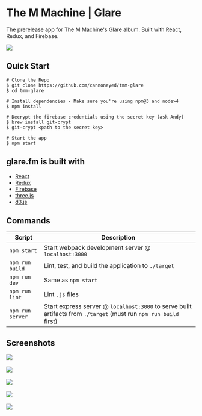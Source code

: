 # The M Machine | Glare
The prerelease app for The M Machine's Glare album.
Built with React, Redux, and Firebase.<br/>


![](/screenshots/glare-home.jpg)

Quick Start
-----------

```shell
# Clone the Repo
$ git clone https://github.com/cannoneyed/tmm-glare
$ cd tmm-glare

# Install dependencies - Make sure you're using npm@3 and node>4
$ npm install

# Decrypt the firebase credentials using the secret key (ask Andy)
$ brew install git-crypt
$ git-crypt <path to the secret key>

# Start the app
$ npm start

```

glare.fm is built with
-----

- [React](https://facebook.github.io/react/docs/getting-started.html)
- [Redux](http://redux.js.org/index.html)
- [Firebase](https://www.firebase.com/docs/web/guide/)
- [three.js](https://threejs.org/)
- [d3.js](https://d3js.org/)

Commands
--------

|Script|Description|
|---|---|
|`npm start`|Start webpack development server @ `localhost:3000`|
|`npm run build`|Lint, test, and build the application to `./target`|
|`npm run dev`|Same as `npm start`|
|`npm run lint`|Lint `.js` files|
|`npm run server`|Start express server @ `localhost:3000` to serve built artifacts from `./target` (must run `npm run build` first)|

Screenshots
-----------

![](/screenshots/glare-network.jpg)<br/><br/>
![](/screenshots/glare-instructions.jpg)<br/><br/>
![](/screenshots/glare-menu.jpg)<br/><br/>
![](/screenshots/glare-player.jpg)<br/><br/>
![](/screenshots/glare-share.jpg)<br/><br/>
